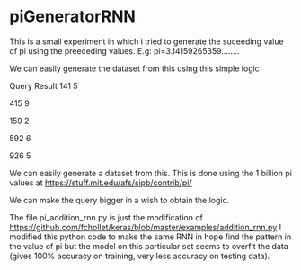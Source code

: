 # piGeneratorRNN

This is a small experiment in which i tried to generate the suceeding value of pi using the preeceding values.
E.g: pi=3.14159265359........

We can easily generate the dataset from this using this simple logic


Query   Result
141     5

415     9

159     2

592     6

926     5

We can easily generate a dataset from this.
This is done using the 1 billion pi values at https://stuff.mit.edu/afs/sipb/contrib/pi/

We can make the query bigger in a wish to obtain the logic.


The file pi_addition_rnn.py is just the modification of https://github.com/fchollet/keras/blob/master/examples/addition_rnn.py
I modified this python code to make the same RNN in hope find the pattern in the value of pi but the model on this particular set seems to overfit the data (gives 100% accuracy on training, very less accuracy on testing data).
